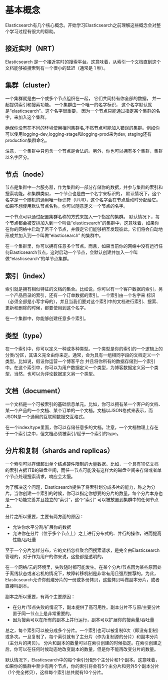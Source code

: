 # 基本概念

Elasticsearch有几个核心概念。开始学习Elasticsearch之前理解这些概念会对整个学习过程有很大的帮助。

## 接近实时（NRT）

Elasticsearch 是一个接近实时的搜索平台。这意味着，从索引一个文档直到这个文档能够被搜索到有一个很小的延迟（通常是 1 秒）。

## 集群（cluster）

一个集群就是由一个或多个节点组织在一起， 它们共同持有你全部的数据， 并一起提供索引和搜索功能。 一个集群由一个唯一的名字标识， 这个名字默认就是“elasticsearch”。这个名字很重要， 因为一个节点只能通过指定某个集群的名字，来加入这个集群。

确保你没有在不同的环境使用相同集群名,不然节点可能加入错误的集群。例如你可以使用logging-dev,logging-stage和logging-prod来为dev, staging还有production集群命名。

注意，一个集群中只包含一个节点是合法的。另外，你也可以拥有多个集群，集群以名字区分。

## 节点（node）
节点是集群中一台服务器，作为集群的一部分存储你的数据，并参与集群的索引和搜索功能。和集群类似， 一个节点也是由一个名字来标识的， 默认情况下，这个名字是一个随机的通用唯一标识符（UUID，这个名字会在节点启动时分配给它。如果不想使用默认节点名称，你可以随意定义一个节点的名字。

一个节点可以通过配置集群名称的方式来加入一个指定的集群。 默认情况下，每个节点都会被安排加入到一个叫做“elasticsearch”的集群中，这意味着，如果你在你的网络中启动了若干个节点，并假定它们能够相互发现彼此，它们将会自动地形成并加入到一个叫做“elasticsearch” 的集群中。

在一个集群里，你可以拥有任意多个节点。而且，如果当前你的网络中没有运行任何Elasticsearch节点，这时启动一个节点，会默认创建并加入一个叫做“elasticsearch”的单节点集群。

## 索引（index）

索引就是拥有相似特征的文档的集合。比如说，你可以有一个客户数据的索引，另一个产品目录的索引，还有一个订单数据的索引。一个索引由一个名字来
标识（必须全部是小写字母的），并且当我们要对这个索引中的文档进行索引、搜索、更新和删除的时候，都要使用到这个名字。

在一个集群中，你能够创建任意多个索引。

## 类型（type）

在一个索引中，你可以定义一种或多种类型。一个类型是你的索引的一个逻辑上的分类/分区，其语义完全由你来定。通常，会为具有一组相同字段的文档定义一个类型。比如说，假设你运营一个博客平台
并且将你所有的数据存储到一个索引中。在这个索引中，你可以为用户数据定义一个类型，为博客数据定义另一个类型，当然，也可以为评论数据定义另一个类型。

## 文档（document）

一个文档是一个可被索引的基础信息单元。比如，你可以拥有某一个客户的文档、某一个产品的一个文档、某个订单的一个文档。文档以JSON格式来表示，而JSON是一个通用的互联网数据交互格式。

在一个index/type里面，你可以存储任意多的文档。注意，一个文档物理上存在于一个索引之中，但文档必须被索引/赋予一个索引的type。

## 分片和复制（shards and replicas）

一个索引可以存储超出单个结点硬件限制的大量数据。比如，一个具有10亿文档的索引占据1TB的磁盘空间，而任一节点可能没有这样大的磁盘空间来存储或者单个节点处理搜索请求，响应会太慢。

为了解决这个问题，Elasticsearch提供了将索引划分成多片的能力，称之为分片。当你创建一个索引的时候，你可以指定你想要的分片的数量。每个分片本身也是一个功能完善并且独立的“索引”，这个“索引” 可以被放置到集群中的任何节点上。

分片之所以重要，主要有两方面的原因：

- 允许你水平分割/扩展你的数据
- 允许你在分片（位于多个节点上）之上进行分布式的、并行的操作，进而提高性能/吞吐量

至于一个分片怎样分布，它的文档怎样聚合回搜索请求，是完全由Elasticsearch管理的，对于作为用户的你来说，这些都是透明的。

在一个网络/云的环境里，失败随时都可能发生。在某个分片/节点因为某些原因处于离线状态或者宕机的情况下，故障转移机制是非常有用且强烈推荐的。为此，
Elasticsearch允许你创建分片的一份或多份拷贝，这些拷贝叫做副本分片，或者直接叫副本。

副本之所以重要，有两个主要原因：

- 在分片/节点失败的情况下，副本提供了高可用性。副本分片不与原/主要分片置于同一节点上是非常重要的。
- 因为搜索可以在所有的副本上并行运行，副本可以扩展你的搜索量/吞吐量

总之，每个索引可以被分成多个分片。一个索引也可以被复制0次（即没有复制） 或多次。一旦复制了，每个索引就有了主分片（作为复制源的分片）和副本分片（主分片的拷贝）。
分片和副本的数量可以在索引创建的时候指定。在索引创建之后，你可以在任何时候动态地改变副本的数量，但是你不能再改变分片的数量。

默认情况下，Elasticsearch中的每个索引分配5个主分片和1个副本。这意味着，如果你的集群中至少有两个节点，你的索引将会有5个主分片和另外5个副本分片（1个完全拷贝），这样每个索引总共就有10个分片。





